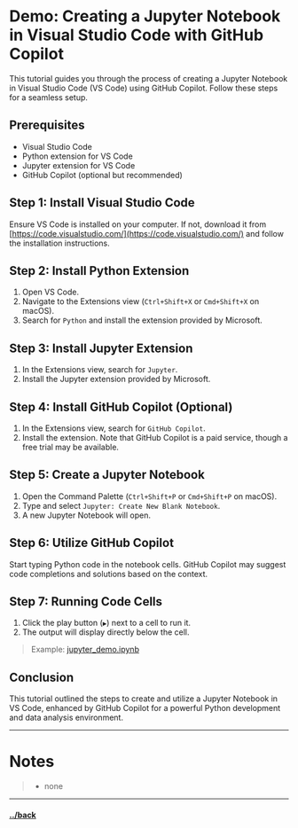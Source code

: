 # Demo: Creating a Jupyter Notebook in Visual Studio Code with GitHub Copilot

This tutorial guides you through the process of creating a Jupyter Notebook in Visual Studio Code (VS Code) using GitHub Copilot. Follow these steps for a seamless setup.

## Prerequisites

- Visual Studio Code
- Python extension for VS Code
- Jupyter extension for VS Code
- GitHub Copilot (optional but recommended)

## Step 1: Install Visual Studio Code

Ensure VS Code is installed on your computer. If not, download it from [https://code.visualstudio.com/](https://code.visualstudio.com/) and follow the installation instructions.

## Step 2: Install Python Extension

1. Open VS Code.
2. Navigate to the Extensions view (`Ctrl+Shift+X` or `Cmd+Shift+X` on macOS).
3. Search for `Python` and install the extension provided by Microsoft.

## Step 3: Install Jupyter Extension

1. In the Extensions view, search for `Jupyter`.
2. Install the Jupyter extension provided by Microsoft.

## Step 4: Install GitHub Copilot (Optional)

1. In the Extensions view, search for `GitHub Copilot`.
2. Install the extension. Note that GitHub Copilot is a paid service, though a free trial may be available.

## Step 5: Create a Jupyter Notebook

1. Open the Command Palette (`Ctrl+Shift+P` or `Cmd+Shift+P` on macOS).
2. Type and select `Jupyter: Create New Blank Notebook`.
3. A new Jupyter Notebook will open.

## Step 6: Utilize GitHub Copilot

Start typing Python code in the notebook cells. GitHub Copilot may suggest code completions and solutions based on the context.

## Step 7: Running Code Cells

1. Click the play button (`▶️`) next to a cell to run it.
2. The output will display directly below the cell.

> Example: [jupyter_demo.ipynb](./solution/jupyter_demo.ipynb)



## Conclusion

This tutorial outlined the steps to create and utilize a Jupyter Notebook in VS Code, enhanced by GitHub Copilot for a powerful Python development and data analysis environment.



--- 
# Notes
> * none


---

#### [../back](../README.md)
